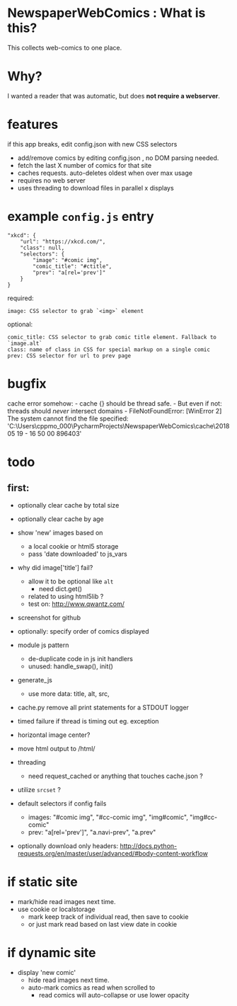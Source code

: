 # NewspaperWebComics : What is this?

This collects web-comics to one place.

# Why?

I wanted a reader that was automatic, but does **not require a webserver**.


# features

if this app breaks, edit config.json with new CSS selectors
   
- add/remove comics by editing config.json , no DOM parsing needed.
- fetch the last X number of comics for that site
- caches requests. auto-deletes oldest when over max usage
- requires no web server
- uses threading to download files in parallel 
x displays  

# example `config.js` entry

    "xkcd": {
        "url": "https://xkcd.com/",
        "class": null,
        "selectors": {
            "image": "#comic img",
            "comic_title": "#ctitle",
            "prev": "a[rel='prev']"
        }
    }

required:

    image: CSS selector to grab `<img>` element

optional:

    comic_title: CSS selector to grab comic title element. Fallback to `image.alt`
    class: name of class in CSS for special markup on a single comic
    prev: CSS selector for url to prev page

# bugfix

cache error somehow:
    - cache {} should be thread safe.
    - But even if not: threads should *never* intersect domains
    - FileNotFoundError: [WinError 2] The system cannot find the file specified: 'C:\\Users\\cppmo_000\\PycharmProjects\\NewspaperWebComics\\cache\\2018 05 19 - 16 50 00 896403'


# todo
## first:

- optionally clear cache by total size
- optionally clear cache by age

- show 'new' images based on 
    - a local cookie or html5 storage
    - pass 'date downloaded' to js_vars
    
- why did image['title'] fail?
    - allow it to be optional like `alt`
        - need dict.get()
    - related to using html5lib ?
    - test on: http://www.qwantz.com/

   
- screenshot for github


- optionally: specify order of comics displayed
- module js pattern
    - de-duplicate code in js init handlers
    - unused: handle_swap(), init()

- generate_js
    - use more data: title, alt, src, 
    
- cache.py
    remove all print statements for a STDOUT logger


- timed failure if thread is timing out eg. exception
- horizontal image center?
- move html output to /html/

- threading
    - need request_cached or anything that touches cache.json ?
    
- utilize `srcset` ?

- default selectors if config fails
    - images:
        "#comic img", "#cc-comic img", "img#comic", "img#cc-comic"
    - prev:
        "a[rel='prev']", "a.navi-prev", "a.prev"

- optionally download only headers:
    http://docs.python-requests.org/en/master/user/advanced/#body-content-workflow
    
    
# if static site

- mark/hide read images next time.
- use cookie or localstorage
    - mark keep track of individual read, then save to cookie
    - or just mark read based on last view date in cookie
        
# if dynamic site

- display 'new comic'
    - hide read images next time.
    - auto-mark comics as read when scrolled to
        - read comics will auto-collapse or use lower opacity
